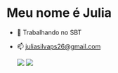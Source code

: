 # Meu nome é Julia

- 🔭 Trabalhando no SBT
- 📫 juliasilvaps26@gmail.com

  <div>
  <img heigth="180em" src="https://github-readme-stats.vercel.app/api?username=juliasilvaaa&show_icons=true&theme=dracula&include_all_commits=true&count_private=true"/>
  <img heigth="180em" src="https://github-readme-stats.vercel.app/api/top-langs/?username=juliasilvaaa&layout=compact&langs_count=16&theme=dracula"/>
      
  </div>

